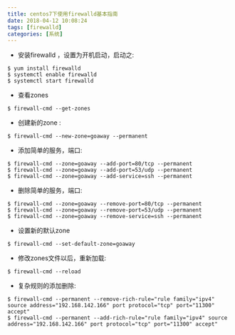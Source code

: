 ```yaml
---
title: centos7下使用firewalld基本指南
date: 2018-04-12 10:08:24
tags: [firewalld]
categories: [系统]
---
```


* 安装firewalld ，设置为开机启动，启动之:
```shell
$ yum install firewalld
$ systemctl enable firewalld
$ systemctl start firewalld
```

* 查看zones 
```shell
$ firewall-cmd --get-zones
```

* 创建新的zone :
```shell
$ firewall-cmd --new-zone=goaway --permanent
```

* 添加简单的服务，端口:
```shell
$ firewall-cmd --zone=goaway --add-port=80/tcp --permanent
$ firewall-cmd --zone=goaway --add-port=53/udp --permanent
$ firewall-cmd --zone=goaway --add-service=ssh --permanent
```

* 删除简单的服务，端口:
```shell
$ firewall-cmd --zone=goaway --remove-port=80/tcp --permanent
$ firewall-cmd --zone=goaway --remove-port=53/udp --permanent
$ firewall-cmd --zone=goaway --remove-service=ssh --permanent
```

* 设置新的默认zone
```shell
$ firewall-cmd --set-default-zone=goaway
```

* 修改zones文件以后，重新加载:
```shell
$ firewall-cmd --reload
```

* 复杂规则的添加删除:
```shell
$ firewall-cmd --permanent --remove-rich-rule="rule family="ipv4" source address="192.168.142.166" port protocol="tcp" port="11300" accept"
$ firewall-cmd --permanent --add-rich-rule="rule family="ipv4" source address="192.168.142.166" port protocol="tcp" port="11300" accept"
```
